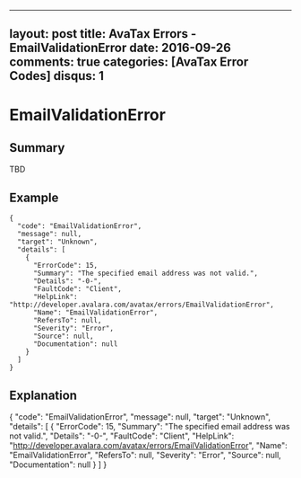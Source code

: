 
---
layout: post
title: AvaTax Errors - EmailValidationError
date: 2016-09-26
comments: true
categories: [AvaTax Error Codes]
disqus: 1
---

# EmailValidationError

## Summary

TBD

## Example

    {
      "code": "EmailValidationError",
      "message": null,
      "target": "Unknown",
      "details": [
        {
          "ErrorCode": 15,
          "Summary": "The specified email address was not valid.",
          "Details": "-0-",
          "FaultCode": "Client",
          "HelpLink": "http://developer.avalara.com/avatax/errors/EmailValidationError",
          "Name": "EmailValidationError",
          "RefersTo": null,
          "Severity": "Error",
          "Source": null,
          "Documentation": null
        }
      ]
    }

## Explanation

{
      "code": "EmailValidationError",
      "message": null,
      "target": "Unknown",
      "details": [
        {
          "ErrorCode": 15,
          "Summary": "The specified email address was not valid.",
          "Details": "-0-",
          "FaultCode": "Client",
          "HelpLink": "http://developer.avalara.com/avatax/errors/EmailValidationError",
          "Name": "EmailValidationError",
          "RefersTo": null,
          "Severity": "Error",
          "Source": null,
          "Documentation": null
        }
      ]
    }
